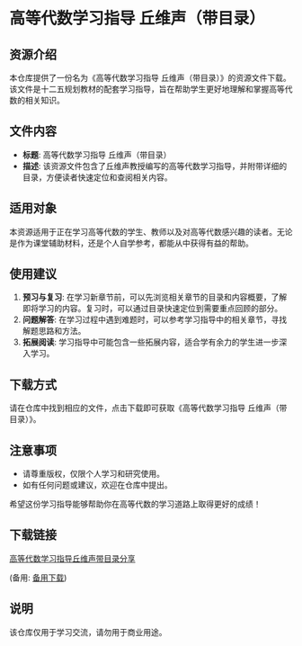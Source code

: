 # 高等代数学习指导 丘维声（带目录）

## 资源介绍

本仓库提供了一份名为《高等代数学习指导 丘维声（带目录）》的资源文件下载。该文件是十二五规划教材的配套学习指导，旨在帮助学生更好地理解和掌握高等代数的相关知识。

## 文件内容

- **标题**: 高等代数学习指导 丘维声（带目录）
- **描述**: 该资源文件包含了丘维声教授编写的高等代数学习指导，并附带详细的目录，方便读者快速定位和查阅相关内容。

## 适用对象

本资源适用于正在学习高等代数的学生、教师以及对高等代数感兴趣的读者。无论是作为课堂辅助材料，还是个人自学参考，都能从中获得有益的帮助。

## 使用建议

1. **预习与复习**: 在学习新章节前，可以先浏览相关章节的目录和内容概要，了解即将学习的内容。复习时，可以通过目录快速定位到需要重点回顾的部分。
2. **问题解答**: 在学习过程中遇到难题时，可以参考学习指导中的相关章节，寻找解题思路和方法。
3. **拓展阅读**: 学习指导中可能包含一些拓展内容，适合学有余力的学生进一步深入学习。

## 下载方式

请在仓库中找到相应的文件，点击下载即可获取《高等代数学习指导 丘维声（带目录）》。

## 注意事项

- 请尊重版权，仅限个人学习和研究使用。
- 如有任何问题或建议，欢迎在仓库中提出。

希望这份学习指导能够帮助你在高等代数的学习道路上取得更好的成绩！

## 下载链接
[高等代数学习指导丘维声带目录分享](https://pan.quark.cn/s/97104e648496) 

(备用: [备用下载](https://pan.baidu.com/s/1O9LUAlV4uRqEDljTLawwAQ?pwd=1234))

## 说明

该仓库仅用于学习交流，请勿用于商业用途。

